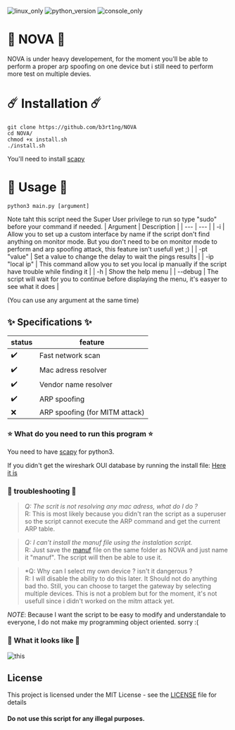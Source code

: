 ![linux_only](https://badgen.net/badge/made%20for/Linux/red) ![python_version](https://badgen.net/badge/python/3.7/yellow) ![console_only](https://badgen.net/badge/icon/terminal%20only/pink?icon=terminal&label)
# 🌌 NOVA 🌌
NOVA is under heavy developement, for the moment you'll be able to perform a proper arp spoofing on one device but i still need to perform more test on multiple devies.
# ☄️ Installation ☄️ 
```
git clone https://github.com/b3rt1ng/NOVA
cd NOVA/
chmod +x install.sh
./install.sh
```  
You'll need to install [scapy](https://scapy.net/)
# 🌟 Usage 🌟
```
python3 main.py [argument]
```
Note taht this script need the Super User privilege to run so type "sudo" before your command if needed.
| Argument | Description |
| --- | --- |
| -i | Allow you to set up a custom interface by name if the script don't find anything on monitor mode. But you don't need to be on monitor mode to perform and arp spoofing attack, this feature isn't usefull yet ;) |
| -pt "value" | Set a value to change the delay to wait the pings results |
| -ip "local ip" | This command allow you to set you local ip manually if the script have trouble while finding it |
| -h | Show the help menu |
| --debug | The script will wait for you to continue before displaying the menu, it's easyer to see what it does |  
  
  (You can use any argument at the same time)

## ✨ Specifications ✨
| status | feature |
| --- | --- |
| ✔️ | Fast network scan |
| ✔️ | Mac adress resolver |
| ✔️ | Vendor name resolver |
| ✔️ | ARP spoofing |
| ❌ | ARP spoofing (for MITM attack) |

### ⭐ What do you need to run this program ⭐

You need to have [scapy](https://scapy.net/) for python3.  

If you didn't get the wireshark OUI database by running the install file: 
[Here it is](https://gitlab.com/wireshark/wireshark/raw/master/manuf)

### 💫 troubleshooting 💫

> *Q: The scrit is not resolving any mac adress, what do I do ?*  
> R: This is most likely because you didn't ran the script as a superuser so the script cannot execute the ARP command and get the current ARP table.

> *Q: I can't install the manuf file using the instalation script.*  
> R: Just save the [manuf](https://gitlab.com/wireshark/wireshark/raw/master/manuf) file on the same folder as NOVA and just name it "manuf". The script will then be able to use it.  

> *Q: Why can I select my own device ? isn't it dangerous ?  
> R: I will disable the ability to do this later. It Should not do anything bad tho. Still, you can choose to target the gateway by selecting multiple devices. This is not a problem but for the moment, it's not usefull since i didn't worked on the mitm attack yet.  

  
_NOTE_: Because I want the script to be easy to modify and understandale to everyone, I do not make my programming object oriented. sorry :(  
### 👀 What it looks like 👀  
![this](https://i.imgur.com/6c0Gnrq.png)  
## License  

This project is licensed under the MIT License - see the [LICENSE](LICENSE) file for details


#### Do not use this script for any illegal purposes.

